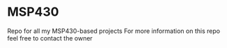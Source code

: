 # MSP430
Repo for all my MSP430-based projects For more information on this repo feel free to contact the owner
